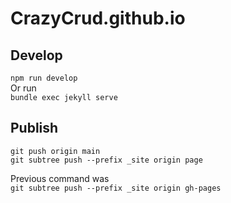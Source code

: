 # CrazyCrud.github.io
## Develop
`npm run develop`  
Or run   
`bundle exec jekyll serve`   
## Publish
`git push origin main`  
`git subtree push --prefix _site origin page`

Previous command was   
`git subtree push --prefix _site origin gh-pages`